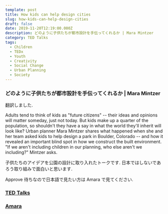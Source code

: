 ```yaml
---
template: post
title: How kids can help design cities
slug: how-kids-can-help-design-cities
draft: false
date: 2019-11-20T12:19:00.000Z
description: どのように子供たちが都市設計を手伝ってくれるか | Mara Mintzer
category: TED Talks
tags:
  - Children
  - TEDx
  - Youth
  - Creativity
  - Social Change
  - Urban Planning
  - Society
---
```


### どのように子供たちが都市設計を手伝ってくれるか | Mara Mintzer

翻訳しました.

Adults tend to think of kids as "future citizens" -- their ideas and opinions will matter someday, just not today. But kids make up a quarter of the population, so shouldn't they have a say in what the world they'll inherit will look like? Urban planner Mara Mintzer shares what happened when she and her team asked kids to help design a park in Boulder, Colorado -- and how it revealed an important blind spot in how we construct the built environment. "If we aren't including children in our planning, who else aren't we including?" Mintzer asks.

子供たちのアイデアを公園の設計に取り入れたトークです. 日本ではしないであろう取り組みで面白いと思います.

Approve 待ちなので日本語で見たい方は Amara で見てください.

### [TED Talks](https://www.ted.com/talks/mara_mintzer_how_kids_can_help_design_cities/up-next)

### [Amara](https://amara.org/en/videos/KOUnHn4kYamL/ja/2310410/)
